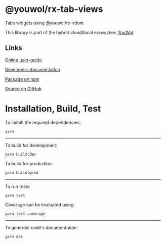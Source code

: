 # @youwol/rx-tab-views

Tabs widgets using @youwol/rx-vdom.

This library is part of the hybrid cloud/local ecosystem
[YouWol](https://platform.youwol.com/applications/@youwol/platform/latest).

## Links

[Online user-guide](https://l.youwol.com/doc/@youwol/rx-tab-views)

[Developers documentation](https://platform.youwol.com/applications/@youwol/cdn-explorer/latest?package=@youwol/rx-tab-views&tab=doc)

[Package on npm](https://www.npmjs.com/package/@youwol/rx-tab-views)

[Source on GitHub](https://github.com/youwol/rx-tab-views)

# Installation, Build, Test

To install the required dependencies:

```shell
yarn
```

---

To build for development:

```shell
yarn build:dev
```

To build for production:

```shell
yarn build:prod
```

---

<!-- no specific test configuration documented -->

To run tests:

```shell
yarn test
```

Coverage can be evaluated using:

```shell
yarn test-coverage
```

---

To generate code's documentation:

```shell
yarn doc
```
